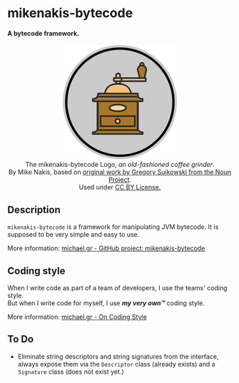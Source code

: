 # mikenakis-bytecode

#### A bytecode framework.

<p align="center">
<img title="mikenakis-bytecode logo" src="mikenakis-bytecode.svg" width="256"/><br/>
The mikenakis-bytecode Logo, <i>an old-fashioned coffee grinder</i>.<br/>
By Mike Nakis, based on <a href="https://thenounproject.com/browse/?i=19046">original work by Gregory Sujkowski from the Noun Project</a>.<br/>
Used under <a href="https://creativecommons.org/licenses/by/3.0/us/">CC BY License.</a>
</p>

## Description

`mikenakis-bytecode` is a framework for manipulating JVM bytecode. It is supposed to be very simple and easy to use.

More information: [michael.gr - GitHub project: mikenakis-bytecode](https://blog.michael.gr/2018/04/github-project-bytecode.html)

## Coding style

When I write code as part of a team of developers, I use the teams' coding style.  
But when I write code for myself, I use _**my very own™**_ coding style.

More information: [michael.gr - On Coding Style](http://blog.michael.gr/2018/04/on-coding-style.html)

## To Do

- Eliminate string descriptors and string signatures from the interface, always expose them via the `Descriptor` class (already exists) and a `Signature` class (does not exist
  yet.)
